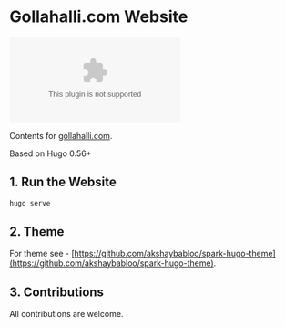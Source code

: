 # Gollahalli.com Website

[![Build Status](https://dev.azure.com/akshay-raj-gollahalli/gollahalli.com/_apis/build/status/akshaybabloo.gollahalli.com?branchName=master)](https://dev.azure.com/akshay-raj-gollahalli/gollahalli.com/_build/latest?definitionId=1&branchName=master)

Contents for [gollahalli.com](https://www.gollahalli.com).

Based on Hugo 0.56+

## 1. Run the Website

```md
hugo serve
```

## 2. Theme

For theme see - [https://github.com/akshaybabloo/spark-hugo-theme](https://github.com/akshaybabloo/spark-hugo-theme).

## 3. Contributions

All contributions are welcome.
